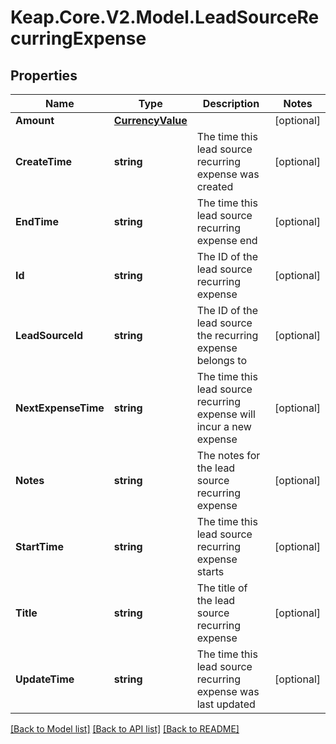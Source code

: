 # Keap.Core.V2.Model.LeadSourceRecurringExpense

## Properties

Name | Type | Description | Notes
------------ | ------------- | ------------- | -------------
**Amount** | [**CurrencyValue**](CurrencyValue.md) |  | [optional] 
**CreateTime** | **string** | The time this lead source recurring expense was created | [optional] 
**EndTime** | **string** | The time this lead source recurring expense end | [optional] 
**Id** | **string** | The ID of the lead source recurring expense | [optional] 
**LeadSourceId** | **string** | The ID of the lead source the recurring expense belongs to | [optional] 
**NextExpenseTime** | **string** | The time this lead source recurring expense will incur a new expense | [optional] 
**Notes** | **string** | The notes for the lead source recurring expense | [optional] 
**StartTime** | **string** | The time this lead source recurring expense starts | [optional] 
**Title** | **string** | The title of the lead source recurring expense | [optional] 
**UpdateTime** | **string** | The time this lead source recurring expense was last updated | [optional] 

[[Back to Model list]](../README.md#documentation-for-models) [[Back to API list]](../README.md#documentation-for-api-endpoints) [[Back to README]](../README.md)


